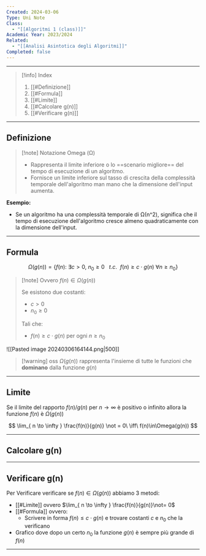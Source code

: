 ```yaml
---
Created: 2024-03-06
Type: Uni Note
Class:
  - "[[Algoritmi 1 (class)]]"
Academic Year: 2023/2024
Related:
  - "[[Analisi Asintotica degli Algoritmi]]"
Completed: false
---
```

---

>[!info] Index
>1. [[#Definizione]]
>2. [[#Formula]]
>3. [[#Limite]]
>4. [[#Calcolare g(n)]]
>5. [[#Verificare g(n)]]

---
## Definizione

>[!note] Notazione Omega (Ω)
>- Rappresenta il limite inferiore o lo ==scenario migliore== del tempo di esecuzione di un algoritmo. 
>- Fornisce un limite inferiore sul tasso di crescita della complessità temporale dell'algoritmo man mano che la dimensione dell'input aumenta. 

**Esempio:**
- Se un algoritmo ha una complessità temporale di Ω(n^2), significa che il tempo di esecuzione dell'algoritmo cresce almeno quadraticamente con la dimensione dell'input.

---
## Formula

$$
\Omega(g(n)) = \{ f(n):\ \exists c>0,\  n_{0}\geq 0\ \ \ t.c.\ \ f(n) \geq c \cdot g(n)\  \forall n\geq n_{0}  \}
$$

>[!note] Ovvero
>$f(n)\in \Omega(g(n))$ 
>
>Se esistono due costanti:
>- $c>0$
>- $n_{0}\geq 0$
>
>Tali che:
>- $f(n)\geq c \cdot g(n)$    per ogni $n \geq n_{0}$

![[Pasted image 20240306164144.png|500]]

>[!warning] oss
> $\Omega(g(n))$ rappresenta l'insieme di tutte le funzioni che **dominano** dalla funzione $g(n)$

---
## Limite

Se il limite del rapporto $f(n) / g(n)$ per $n\to \infty$ è positivo o infinito allora la funzione $f(n)$ è $\Omega(g(n))$

$$
\lim_{ n \to \infty } \frac{f(n)}{g(n)} \not = 0\ \iff\ f(n)\in\Omega(g(n))
$$

---
## Calcolare g(n)



---
## Verificare g(n)

Per Verificare verificare se $f(n) \in \Omega(g(n))$ abbiamo 3 metodi:
- [[#Limite]] ovvero $\lim_{ n \to \infty } \frac{f(n)}{g(n)}\not= 0$ 
- [[#Formula]] ovvero:
	- Scrivere in forma $f(n) \leq c \cdot g(n)$ e trovare costanti $c$ e $n_{0}$ che la verificano 
- Grafico dove dopo un certo $n_{0}$ la funzione $g(n)$ è sempre più grande di $f(n)$

---